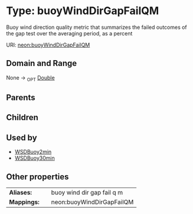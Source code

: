 
# Type: buoyWindDirGapFailQM


Buoy wind direction quality metric that summarizes the failed outcomes of the gap test over the averaging period, as a percent

URI: [neon:buoyWindDirGapFailQM](https://data.neonscience.org/buoyWindDirGapFailQM)


## Domain and Range

None ->  <sub>OPT</sub> [Double](types/Double.md)

## Parents


## Children


## Used by

 * [WSDBuoy2min](WSDBuoy2min.md)
 * [WSDBuoy30min](WSDBuoy30min.md)

## Other properties

|  |  |  |
| --- | --- | --- |
| **Aliases:** | | buoy wind dir gap fail q m |
| **Mappings:** | | neon:buoyWindDirGapFailQM |

